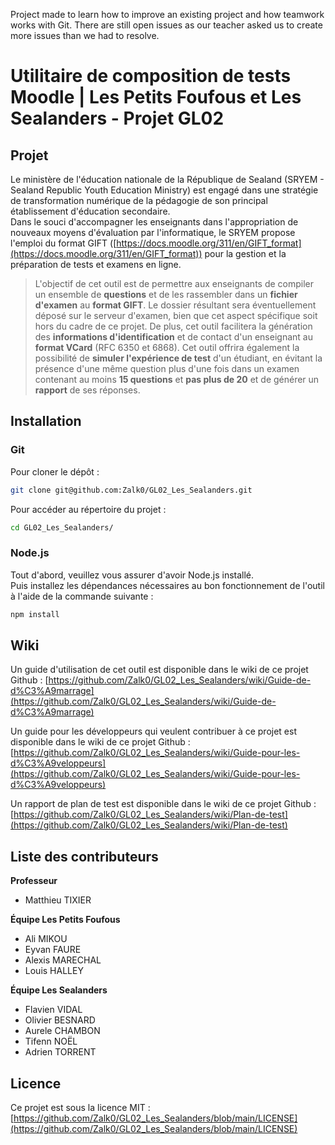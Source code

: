 Project made to learn how to improve an existing project and how teamwork works with Git. There are still open issues as our teacher asked us to create more issues than we had to resolve.

# Utilitaire de composition de tests Moodle | Les Petits Foufous et Les Sealanders - Projet GL02

## Projet
Le ministère de l'éducation nationale de la République de Sealand (SRYEM - Sealand Republic Youth Education Ministry) est engagé dans une stratégie de transformation numérique de la pédagogie de son principal établissement d'éducation secondaire.  
Dans le souci d'accompagner les enseignants dans l'appropriation de nouveaux moyens d'évaluation par l'informatique, le SRYEM propose l'emploi du format GIFT ([https://docs.moodle.org/311/en/GIFT_format](https://docs.moodle.org/311/en/GIFT_format)) pour la gestion et la préparation de tests et examens en ligne.

> L'objectif de cet outil est de permettre aux enseignants de compiler un ensemble de **questions** et de les rassembler dans un **fichier d'examen** au **format GIFT**.
> Le dossier résultant sera éventuellement déposé sur le serveur d'examen, bien que cet aspect spécifique soit hors du cadre de ce projet.
> De plus, cet outil facilitera la génération des **informations d'identification** et de contact d'un enseignant au **format VCard** (RFC 6350 et 6868).
> Cet outil offrira également la possibilité de **simuler l'expérience de test** d'un étudiant, en évitant la présence d'une même question plus d'une fois dans un examen contenant au moins **15 questions** et **pas plus de 20** et de générer un **rapport** de ses réponses.

## Installation

### Git

Pour cloner le dépôt : 
```bash
git clone git@github.com:Zalk0/GL02_Les_Sealanders.git
```

Pour accéder au répertoire du projet : 
```bash
cd GL02_Les_Sealanders/
```

### Node.js

Tout d'abord, veuillez vous assurer d'avoir Node.js installé.  
Puis installez les dépendances nécessaires au bon fonctionnement de l'outil à l'aide de la commande suivante :
```bash
npm install
```

## Wiki

Un guide d'utilisation de cet outil est disponible dans le wiki de ce projet Github : [https://github.com/Zalk0/GL02_Les_Sealanders/wiki/Guide-de-d%C3%A9marrage](https://github.com/Zalk0/GL02_Les_Sealanders/wiki/Guide-de-d%C3%A9marrage)

Un guide pour les développeurs qui veulent contribuer à ce projet est disponible dans le wiki de ce projet Github : [https://github.com/Zalk0/GL02_Les_Sealanders/wiki/Guide-pour-les-d%C3%A9veloppeurs](https://github.com/Zalk0/GL02_Les_Sealanders/wiki/Guide-pour-les-d%C3%A9veloppeurs)

Un rapport de plan de test est disponible dans le wiki de ce projet Github : [https://github.com/Zalk0/GL02_Les_Sealanders/wiki/Plan-de-test](https://github.com/Zalk0/GL02_Les_Sealanders/wiki/Plan-de-test)

## Liste des contributeurs

**Professeur**
- Matthieu TIXIER

**Équipe Les Petits Foufous**
- Ali MIKOU
- Eyvan FAURE
- Alexis MARECHAL
- Louis HALLEY

**Équipe Les Sealanders**
- Flavien VIDAL
- Olivier BESNARD
- Aurele CHAMBON
- Tifenn NOËL
- Adrien TORRENT

## Licence

Ce projet est sous la licence MIT : [https://github.com/Zalk0/GL02_Les_Sealanders/blob/main/LICENSE](https://github.com/Zalk0/GL02_Les_Sealanders/blob/main/LICENSE)
